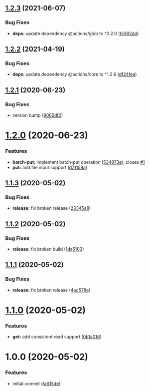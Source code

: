 ## [1.2.3](https://github.com/mooyoul/dynamodb-actions/compare/v1.2.2...v1.2.3) (2021-06-07)


### Bug Fixes

* **deps:** update dependency @actions/glob to ^0.2.0 ([fe392dd](https://github.com/mooyoul/dynamodb-actions/commit/fe392dd673cc0b3ab3211f7e9aecadda78aaba0d))

## [1.2.2](https://github.com/mooyoul/dynamodb-actions/compare/v1.2.1...v1.2.2) (2021-04-19)


### Bug Fixes

* **deps:** update dependency @actions/core to ^1.2.6 ([df24fea](https://github.com/mooyoul/dynamodb-actions/commit/df24fea5167f2e7bdcd875d53a40a35cc64d000f))

## [1.2.1](https://github.com/mooyoul/dynamodb-actions/compare/v1.2.0...v1.2.1) (2020-06-23)


### Bug Fixes

* version bump ([9065df0](https://github.com/mooyoul/dynamodb-actions/commit/9065df07ddb5e1f45d5c3ca02771c4eb83e90c33))

# [1.2.0](https://github.com/mooyoul/dynamodb-actions/compare/v1.1.3...v1.2.0) (2020-06-23)


### Features

* **batch-put:** implement batch-put operation ([534873e](https://github.com/mooyoul/dynamodb-actions/commit/534873e18f9671da9d1c0676680eabb71cb5f6dc)), closes [#1](https://github.com/mooyoul/dynamodb-actions/issues/1)
* **put:** add file input support ([d71159a](https://github.com/mooyoul/dynamodb-actions/commit/d71159a4d7606f8de833565ece1f498271ea73aa))

## [1.1.3](https://github.com/mooyoul/dynamodb-actions/compare/v1.1.2...v1.1.3) (2020-05-02)


### Bug Fixes

* **release:** fix broken release ([23345a8](https://github.com/mooyoul/dynamodb-actions/commit/23345a8f8daa7e13e9226d1b3d3c34688eca3c48))

## [1.1.2](https://github.com/mooyoul/dynamodb-actions/compare/v1.1.1...v1.1.2) (2020-05-02)


### Bug Fixes

* **release:** fix broken build ([1da5103](https://github.com/mooyoul/dynamodb-actions/commit/1da51035bca41186480ca1bd379f8047f73a186e))

## [1.1.1](https://github.com/mooyoul/dynamodb-actions/compare/v1.1.0...v1.1.1) (2020-05-02)


### Bug Fixes

* **release:** fix broken release ([4ad578e](https://github.com/mooyoul/dynamodb-actions/commit/4ad578e3b07d1e6e2a8a628d657fb2dc4ccc3895))

# [1.1.0](https://github.com/mooyoul/dynamodb-actions/compare/v1.0.0...v1.1.0) (2020-05-02)


### Features

* **get:** add consistent read support ([0b1a016](https://github.com/mooyoul/dynamodb-actions/commit/0b1a0168a2a72076f01bfc2aeb1646dc6931dede))

# 1.0.0 (2020-05-02)


### Features

* initial commit ([fa615de](https://github.com/mooyoul/dynamodb-actions/commit/fa615de88165a22e4cff65eaf564e02f1514e014))
